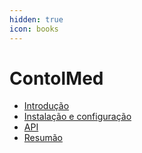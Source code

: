 ```yaml
---
hidden: true
icon: books
---
```


# ContolMed

* [Introdução](../)
* [Instalação e configuração](instalacao-e-configuracao.md)
* [API](api.md)
* [Resumão](resumao.md)
